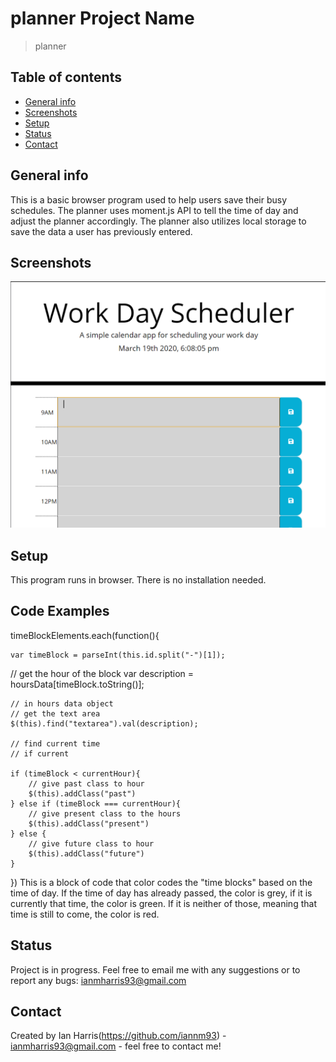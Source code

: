 # planner Project Name
> planner

## Table of contents
* [General info](#general-info)
* [Screenshots](#screenshots)
* [Setup](#setup)
* [Status](#status)
* [Contact](#contact)

## General info
This is a basic browser program used to help users save their busy schedules. The planner uses moment.js API to tell the time of day and adjust the planner accordingly. The planner also utilizes local storage to save the data a user has previously entered.

## Screenshots
![program screenshot](planner.PNG)


## Setup
This program runs in browser. There is no installation needed.

## Code Examples
timeBlockElements.each(function(){

    var timeBlock = parseInt(this.id.split("-")[1]);
    
// get the hour of the block
    var description = hoursData[timeBlock.toString()];

    // in hours data object
    // get the text area 
    $(this).find("textarea").val(description);

    // find current time
    // if current

    if (timeBlock < currentHour){
        // give past class to hour
        $(this).addClass("past")
    } else if (timeBlock === currentHour){
        // give present class to the hours
        $(this).addClass("present")
    } else {
        // give future class to hour
        $(this).addClass("future")
    }
})
This is a block of code that color codes the "time blocks" based on the time of day. If the time of day has already passed, the color is grey, if it is currently that time, the color is green. If it is neither of those, meaning that time is still to come, the color is red.

## Status
Project is in progress. Feel free to email me with any suggestions or to report any bugs: ianmharris93@gmail.com



## Contact
Created by Ian Harris(https://github.com/iannm93) - ianmharris93@gmail.com - feel free to contact me!

